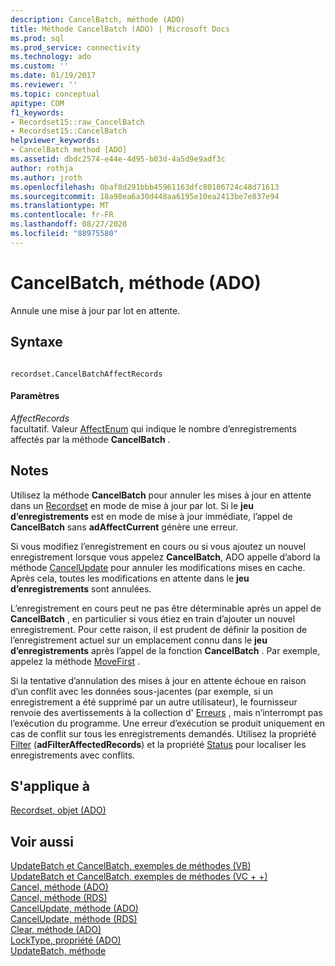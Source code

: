 ```yaml
---
description: CancelBatch, méthode (ADO)
title: Méthode CancelBatch (ADO) | Microsoft Docs
ms.prod: sql
ms.prod_service: connectivity
ms.technology: ado
ms.custom: ''
ms.date: 01/19/2017
ms.reviewer: ''
ms.topic: conceptual
apitype: COM
f1_keywords:
- Recordset15::raw_CancelBatch
- Recordset15::CancelBatch
helpviewer_keywords:
- CancelBatch method [ADO]
ms.assetid: dbdc2574-e44e-4d95-b03d-4a5d9e9adf3c
author: rothja
ms.author: jroth
ms.openlocfilehash: 0baf8d291bbb45961163dfc80106724c48d71613
ms.sourcegitcommit: 18a98ea6a30d448aa6195e10ea2413be7e837e94
ms.translationtype: MT
ms.contentlocale: fr-FR
ms.lasthandoff: 08/27/2020
ms.locfileid: "88975580"
---
```

# <a name="cancelbatch-method-ado"></a>CancelBatch, méthode (ADO)
Annule une mise à jour par lot en attente.  
  
## <a name="syntax"></a>Syntaxe  
  
```  
  
recordset.CancelBatchAffectRecords  
```  
  
#### <a name="parameters"></a>Paramètres  
 *AffectRecords*  
 facultatif. Valeur [AffectEnum](./affectenum.md) qui indique le nombre d’enregistrements affectés par la méthode **CancelBatch** .  
  
## <a name="remarks"></a>Notes  
 Utilisez la méthode **CancelBatch** pour annuler les mises à jour en attente dans un [Recordset](./recordset-object-ado.md) en mode de mise à jour par lot. Si le **jeu d’enregistrements** est en mode de mise à jour immédiate, l’appel de **CancelBatch** sans **adAffectCurrent** génère une erreur.  
  
 Si vous modifiez l’enregistrement en cours ou si vous ajoutez un nouvel enregistrement lorsque vous appelez **CancelBatch**, ADO appelle d’abord la méthode [CancelUpdate](./cancelupdate-method-ado.md) pour annuler les modifications mises en cache. Après cela, toutes les modifications en attente dans le **jeu d’enregistrements** sont annulées.  
  
 L’enregistrement en cours peut ne pas être déterminable après un appel de **CancelBatch** , en particulier si vous étiez en train d’ajouter un nouvel enregistrement. Pour cette raison, il est prudent de définir la position de l’enregistrement actuel sur un emplacement connu dans le **jeu d’enregistrements** après l’appel de la fonction **CancelBatch** . Par exemple, appelez la méthode [MoveFirst](./movefirst-movelast-movenext-and-moveprevious-methods-ado.md) .  
  
 Si la tentative d’annulation des mises à jour en attente échoue en raison d’un conflit avec les données sous-jacentes (par exemple, si un enregistrement a été supprimé par un autre utilisateur), le fournisseur renvoie des avertissements à la collection d' [Erreurs](./errors-collection-ado.md) , mais n’interrompt pas l’exécution du programme. Une erreur d’exécution se produit uniquement en cas de conflit sur tous les enregistrements demandés. Utilisez la propriété [Filter](./filter-property.md) (**adFilterAffectedRecords**) et la propriété [Status](./status-property-ado-recordset.md) pour localiser les enregistrements avec conflits.  
  
## <a name="applies-to"></a>S'applique à  
 [Recordset, objet (ADO)](./recordset-object-ado.md)  
  
## <a name="see-also"></a>Voir aussi  
 [UpdateBatch et CancelBatch, exemples de méthodes (VB)](./updatebatch-and-cancelbatch-methods-example-vb.md)   
 [UpdateBatch et CancelBatch, exemples de méthodes (VC + +)](./updatebatch-and-cancelbatch-methods-example-vc.md)   
 [Cancel, méthode (ADO)](./cancel-method-ado.md)   
 [Cancel, méthode (RDS)](../rds-api/cancel-method-rds.md)   
 [CancelUpdate, méthode (ADO)](./cancelupdate-method-ado.md)   
 [CancelUpdate, méthode (RDS)](../rds-api/cancelupdate-method-rds.md)   
 [Clear, méthode (ADO)](./clear-method-ado.md)   
 [LockType, propriété (ADO)](./locktype-property-ado.md)   
 [UpdateBatch, méthode](./updatebatch-method.md)